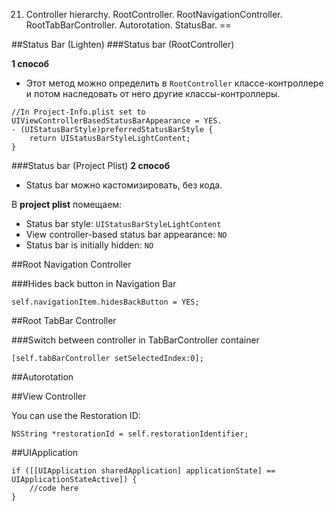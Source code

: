 21. Controller hierarchy. RootController. RootNavigationController. RootTabBarController. Autorotation. StatusBar.
==

##Status Bar (Lighten)
###Status bar (RootController)

**1 способ**
- Этот метод можно определить в `RootController` классе-контроллере и потом наследовать от него другие классы-контроллеры.
```objc
//In Project-Info.plist set to UIViewControllerBasedStatusBarAppearance = YES.
- (UIStatusBarStyle)preferredStatusBarStyle {
    return UIStatusBarStyleLightContent;
}
```
###Status bar (Project Plist)
**2 способ**
- Status bar можно кастомизировать, без кода.

В **project plist** помещаем:
* Status bar style: `UIStatusBarStyleLightContent`
* View controller-based status bar appearance: `NO`
* Status bar is initially hidden: `NO`

##Root Navigation Controller

###Hides back button in Navigation Bar
```objc
self.navigationItem.hidesBackButton = YES;
```
##Root TabBar Controller

###Switch between controller in TabBarController container
```objc
[self.tabBarController setSelectedIndex:0];
```

##Autorotation

##View Controller

You can use the Restoration ID:
```objc
NSString *restorationId = self.restorationIdentifier;
```
##UIApplication

```objc
if ([[UIApplication sharedApplication] applicationState] == UIApplicationStateActive]) {
    //code here
}
```







